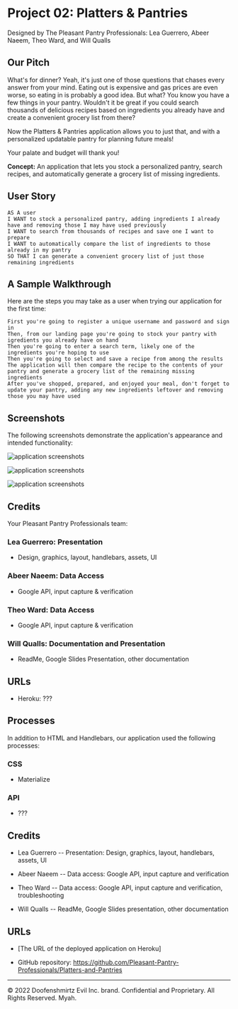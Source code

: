 # Project 02: Platters & Pantries

Designed by The Pleasant Pantry Professionals: Lea Guerrero, Abeer Naeem, Theo Ward, and Will Qualls

## Our Pitch

What's for dinner?  Yeah, it's just one of those questions that chases every answer from your mind.  Eating out is expensive and gas prices are even worse, so eating in is probably a good idea.  But what?  You know you have a few things in your pantry.  Wouldn't it be great if you could search thousands of delicious recipes based on ingredients you already have and create a convenient grocery list from there?

Now the Platters & Pantries application allows you to just that, and with a personalized updatable pantry for planning future meals!

Your palate and budget will thank you!

**Concept:** An application that lets you stock a personalized pantry, search recipes, and automatically generate a grocery list of missing ingredients.


## User Story

```
AS A user
I WANT to stock a personalized pantry, adding ingredients I already have and removing those I may have used previously
I WANT to search from thousands of recipes and save one I want to prepare
I WANT to automatically compare the list of ingredients to those already in my pantry
SO THAT I can generate a convenient grocery list of just those remaining ingredients
```

## A Sample Walkthrough

Here are the steps you may take as a user when trying our application for the first time:

```
First you're going to register a unique username and password and sign in
Then, from our landing page you're going to stock your pantry with igredients you already have on hand
Then you're going to enter a search term, likely one of the ingredients you're hoping to use
Then you're going to select and save a recipe from among the results
The application will then compare the recipe to the contents of your pantry and generate a grocery list of the remaining missing ingredients
After you've shopped, prepared, and enjoyed your meal, don't forget to update your pantry, adding any new ingredients leftover and removing those you may have used
```

## Screenshots

The following screenshots demonstrate the application's appearance and intended functionality:

![application screenshots](./link)

![application screenshots](./link)

![application screenshots](./link)


## Credits

Your Pleasant Pantry Professionals team: 

### Lea Guerrero: Presentation

* Design, graphics, layout, handlebars, assets, UI

### Abeer Naeem: Data Access

* Google API, input capture & verification

### Theo Ward: Data Access

* Google API, input capture & verification

### Will Qualls: Documentation and Presentation

* ReadMe, Google Slides Presentation, other documentation

## URLs

* Heroku: ???

## Processes

In addition to HTML and Handlebars, our application used the following processes: 

### CSS

* Materialize

### API

* ???

## Credits

* Lea Guerrero -- Presentation: Design, graphics, layout, handlebars, assets, UI

* Abeer Naeem -- Data access: Google API, input capture and verification

* Theo Ward -- Data access: Google API, input capture and verification, troubleshooting

* Will Qualls -- ReadMe, Google Slides presentation, other documentation

## URLs

* [The URL of the deployed application on Heroku]

* GitHub repository: https://github.com/Pleasant-Pantry-Professionals/Platters-and-Pantries

- - -
© 2022 Doofenshmirtz Evil Inc. brand. Confidential and Proprietary. All Rights Reserved. Myah.

